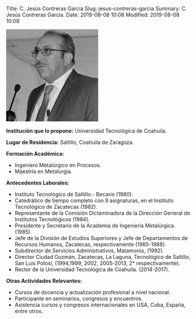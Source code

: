 Title: C. Jesús Contreras García
Slug: jesus-contreras-garcia
Summary: C. Jesús Contreras García.
Date: 2019-08-08 10:08
Modified: 2019-08-08 10:08


![C. Jesús Contreras García](jesus-contreras-garcia.jpg)

**Institución que lo propone:** Universidad Tecnológica de Coahuila.

**Lugar de Residencia:** Saltillo, Coahuila de Zaragoza.

**Formación Académica:**

* Ingeniero Metalúrgico en Procesos.
* Maestría en Metalurgia.

**Antecedentes Laborales:**

* Instituto Tecnológico de Saltillo.- Becario (1980).
* Catedrático de tiempo completo con 9 asignaturas, en el Instituto Tecnológico de Zacatecas (1982).
* Representante de la Comisión Dictaminadora de la Dirección General de Institutos Tecnológicos (1984).
* Presidente y Secretario de la Academia de Ingeniería Metalúrgica. (1985).
* Jefe de la División de Estudios Superiores y Jefe de Departamentos de Recursos Humanos, Zacatecas, respectivamente (1985-1988).
* Subdirector de Servicios Administrativos, Matamoros, (1992).
* Director Ciudad Guzmán, Zacatecas, La Laguna, Tecnológico de Saltillo, San Luis Potosí,  (1994,1999, 2002, 2005-2013, 2* respectivamente).
* Rector de la Universidad Tecnológica de Coahuila. (2014-2017).

**Otras Actividades Relevantes:**

* Cursos de docencia y actualización profesional a nivel nacional.
* Participante en seminarios, congresos y encuentros.
* Asistencia cursos y congresos internacionales en USA, Cuba, España, entre otros.
